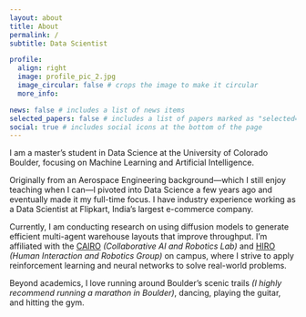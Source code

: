 ```yaml
---
layout: about
title: About
permalink: /
subtitle: Data Scientist

profile:
  align: right
  image: profile_pic_2.jpg
  image_circular: false # crops the image to make it circular
  more_info: 

news: false # includes a list of news items
selected_papers: false # includes a list of papers marked as "selected={true}"
social: true # includes social icons at the bottom of the page
---
```


I am a master’s student in Data Science at the University of Colorado Boulder, focusing on Machine Learning and Artificial Intelligence.

Originally from an Aerospace Engineering background—which I still enjoy teaching when I can—I pivoted into Data Science a few years ago and eventually made it my full-time focus. I have industry experience working as a Data Scientist at Flipkart, India’s largest e-commerce company. 

Currently, I am conducting research on using diffusion models to generate efficient multi-agent warehouse layouts that improve throughput. I’m affiliated with the [CAIRO](https://cairo-lab.com/lab.html) *(Collaborative AI and Robotics Lab)*  and [HIRO](https://hiro-group.ronc.one/) *(Human Interaction and Robotics Group)* on campus, where I strive to apply reinforcement learning and neural networks to solve real-world problems. 

Beyond academics, I love running around Boulder’s scenic trails *(I highly recommend running a marathon in Boulder)*, dancing, playing the guitar, and hitting the gym.

